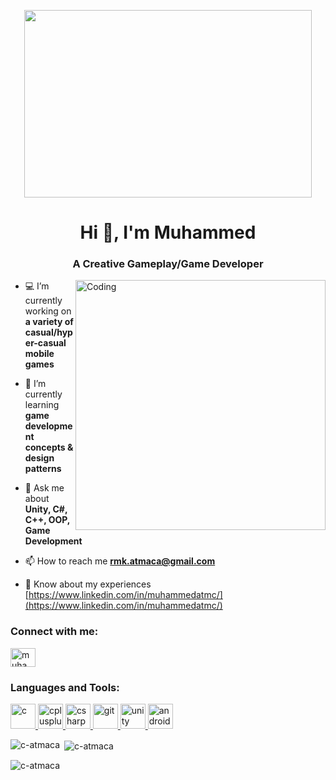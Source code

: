 <p align="center">
  <img width="460" height="300" src="https://cdn52.picsart.com/182110625003202.gif">
</p>
<h1 align="center">Hi 👋, I'm Muhammed</h1>
<h3 align="center">A Creative Gameplay/Game Developer</h3>
<img align="right" alt="Coding" width="400" src="https://images-wixmp-ed30a86b8c4ca887773594c2.wixmp.com/f/cbb10ce3-6329-4e23-a896-e6f38a75023f/d8a1due-32743f06-d6ac-4ffe-9838-d563b72a4057.gif?token=eyJ0eXAiOiJKV1QiLCJhbGciOiJIUzI1NiJ9.eyJpc3MiOiJ1cm46YXBwOjdlMGQxODg5ODIyNjQzNzNhNWYwZDQxNWVhMGQyNmUwIiwic3ViIjoidXJuOmFwcDo3ZTBkMTg4OTgyMjY0MzczYTVmMGQ0MTVlYTBkMjZlMCIsImF1ZCI6WyJ1cm46c2VydmljZTpmaWxlLmRvd25sb2FkIl0sIm9iaiI6W1t7InBhdGgiOiIvZi9jYmIxMGNlMy02MzI5LTRlMjMtYTg5Ni1lNmYzOGE3NTAyM2YvZDhhMWR1ZS0zMjc0M2YwNi1kNmFjLTRmZmUtOTgzOC1kNTYzYjcyYTQwNTcuZ2lmIn1dXX0.iBM59fVi2wW9nZEk6nyOeY5VWDeFT4pVki5vGtvpSBE">

- 💻 I’m currently working on **a variety of casual/hyper-casual mobile games**

- 🌱 I’m currently learning **game development concepts & design patterns**

- 💬 Ask me about **Unity, C#, C++, OOP, Game Development**

- 📫 How to reach me **rmk.atmaca@gmail.com**

- 📄 Know about my experiences [https://www.linkedin.com/in/muhammedatmc/](https://www.linkedin.com/in/muhammedatmc/)

<h3 align="left">Connect with me:</h3>
<p align="left">
<a href="https://linkedin.com/in/muhammed atmaca" target="blank"><img align="center" src="https://cdn.jsdelivr.net/npm/simple-icons@v7/icons/linkedin.svg" alt="muhammed atmaca" height="30" width="40" /></a>
</p>

<h3 align="left">Languages and Tools:</h3>
<p align="left"> <a href="https://www.cprogramming.com/" target="_blank" rel="noreferrer"> <img src="https://cdn.jsdelivr.net/npm/simple-icons@v7/icons/c.svg" alt="c" width="40" height="40"/> </a> <a href="https://www.w3schools.com/cpp/" target="_blank" rel="noreferrer"> <img src="https://cdn.jsdelivr.net/npm/simple-icons@v7/icons/cplusplus.svg" alt="cplusplus" width="40" height="40"/> </a> <a href="https://www.w3schools.com/cs/" target="_blank" rel="noreferrer"> <img src="https://cdn.jsdelivr.net/npm/simple-icons@v7/icons/csharp.svg" alt="csharp" width="40" height="40"/> </a> <a href="https://git-scm.com/" target="_blank" rel="noreferrer"> <img src="https://cdn.jsdelivr.net/npm/simple-icons@v7/icons/git.svg" alt="git" width="40" height="40"/> </a> <a href="https://unity.com/" target="_blank" rel="noreferrer"> <img src="https://cdn.jsdelivr.net/npm/simple-icons@v7/icons/unity.svg" alt="unity" width="40" height="40"/> </a> <a href="https://developer.android.com" target="_blank" rel="noreferrer"> <img src="https://cdn.jsdelivr.net/npm/simple-icons@v7/icons/android.svg" alt="android" width="40" height="40"/> </a> </p>

<p><img align="left" src="https://github-readme-stats.vercel.app/api/top-langs?username=c-atmaca&show_icons=true&theme=gruvbox&layout=compact" alt="c-atmaca" /></p>

<p>&nbsp;<img align="center" src="https://github-readme-stats.vercel.app/api?username=c-atmaca&show_icons=true&theme=gruvbox" alt="c-atmaca" /></p>

<p><img align="center" src="https://github-readme-streak-stats.herokuapp.com/?user=c-atmaca&theme=gruvbox" alt="c-atmaca" /></p>
